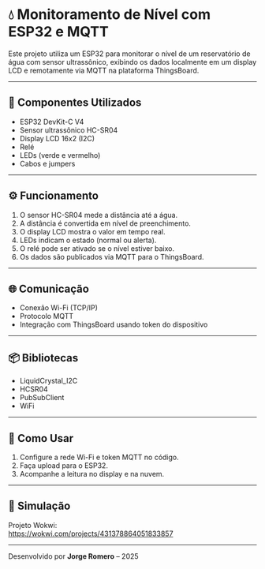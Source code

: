 # 💧 Monitoramento de Nível com ESP32 e MQTT

Este projeto utiliza um ESP32 para monitorar o nível de um reservatório de água com sensor ultrassônico, exibindo os dados localmente em um display LCD e remotamente via MQTT na plataforma ThingsBoard.

---

## 🔧 Componentes Utilizados

- ESP32 DevKit-C V4
- Sensor ultrassônico HC-SR04
- Display LCD 16x2 (I2C)
- Relé
- LEDs (verde e vermelho)
- Cabos e jumpers

---

## ⚙️ Funcionamento

1. O sensor HC-SR04 mede a distância até a água.
2. A distância é convertida em nível de preenchimento.
3. O display LCD mostra o valor em tempo real.
4. LEDs indicam o estado (normal ou alerta).
5. O relé pode ser ativado se o nível estiver baixo.
6. Os dados são publicados via MQTT para o ThingsBoard.

---

## 🌐 Comunicação

- Conexão Wi-Fi (TCP/IP)
- Protocolo MQTT
- Integração com ThingsBoard usando token do dispositivo

---

## 📦 Bibliotecas

- LiquidCrystal_I2C
- HCSR04
- PubSubClient
- WiFi

---

## 📲 Como Usar

1. Configure a rede Wi-Fi e token MQTT no código.
2. Faça upload para o ESP32.
3. Acompanhe a leitura no display e na nuvem.

---

## 🔗 Simulação

Projeto Wokwi:  
https://wokwi.com/projects/431378864051833857

---

Desenvolvido por **Jorge Romero** – 2025
